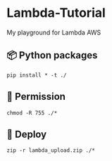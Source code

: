 # Lambda-Tutorial
My playground for Lambda AWS

## 📦 Python packages

`pip install * -t ./`

## 🔑 Permission

`chmod -R 755 ./*`

## 🚚 Deploy

`zip -r lambda_upload.zip ./*`